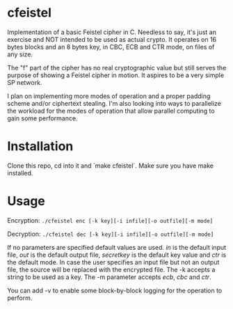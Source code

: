 # cfeistel
<p>Implementation of a basic Feistel cipher in C. Needless to say, it's just an exercise and NOT intended to be used as actual crypto.
It operates on 16 bytes blocks and an 8 bytes key, in CBC, ECB and CTR mode, on files of any size.</p>
<p>The "f" part of the cipher has no real cryptographic value but still serves the purpose of showing a Feistel cipher in motion. It aspires to be a very simple SP network.</p>
<p>I plan on implementing more modes of operation and a proper padding scheme and/or ciphertext stealing. I'm also looking into ways to parallelize the workload for the modes of operation that allow parallel computing to gain some performance. </p>

# Installation
<p>Clone this repo, cd into it and `make cfeistel`. Make sure you have make installed.</p>

# Usage
Encryption:
`./cfeistel enc [-k key][-i infile][-o outfile][-m mode]`

Decryption:
`./cfeistel dec [-k key][-i infile][-o outfile][-m mode]`

<p>If no parameters are specified default values are used. 
<em>in</em> is the default input file, <em>out</em> is the default output file, <em>secretkey</em> is the default key value and <em>ctr</em> is the default mode.
In case the user specifies an input file but not an output file, the source will be replaced with the encrypted file.
The -k accepts a string to be used as a key.
The -m parameter accepts <em>ecb</em>, <em>cbc</em> and <em>ctr</em>.

You can add -v to enable some block-by-block logging for the operation to perform.</p>